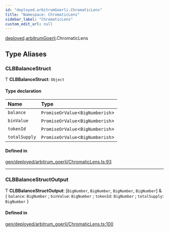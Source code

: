 ```yaml
---
id: "deployed.arbitrumGoerli.ChromaticLens"
title: "Namespace: ChromaticLens"
sidebar_label: "ChromaticLens"
custom_edit_url: null
---
```


[deployed](deployed.md).[arbitrumGoerli](deployed.arbitrumGoerli.md).ChromaticLens

## Type Aliases

### CLBBalanceStruct

Ƭ **CLBBalanceStruct**: `Object`

#### Type declaration

| Name | Type |
| :------ | :------ |
| `balance` | `PromiseOrValue`<`BigNumberish`\> |
| `binValue` | `PromiseOrValue`<`BigNumberish`\> |
| `tokenId` | `PromiseOrValue`<`BigNumberish`\> |
| `totalSupply` | `PromiseOrValue`<`BigNumberish`\> |

#### Defined in

[gen/deployed/arbitrum_goerli/ChromaticLens.ts:93](https://github.com/chromatic-protocol/sdk/blob/beec14f/src/gen/deployed/arbitrum_goerli/ChromaticLens.ts#L93)

___

### CLBBalanceStructOutput

Ƭ **CLBBalanceStructOutput**: [`BigNumber`, `BigNumber`, `BigNumber`, `BigNumber`] & { `balance`: `BigNumber` ; `binValue`: `BigNumber` ; `tokenId`: `BigNumber` ; `totalSupply`: `BigNumber`  }

#### Defined in

[gen/deployed/arbitrum_goerli/ChromaticLens.ts:100](https://github.com/chromatic-protocol/sdk/blob/beec14f/src/gen/deployed/arbitrum_goerli/ChromaticLens.ts#L100)

